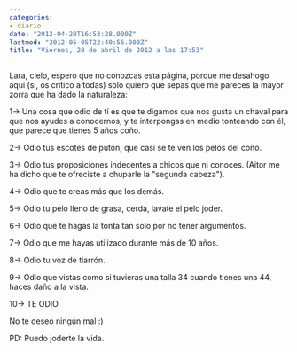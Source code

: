 ```yaml
---
categories:
- diario
date: "2012-04-20T16:53:28.000Z"
lastmod: "2012-05-05T22:40:56.000Z"
title: "Viernes, 20 de abril de 2012 a las 17:53"
---
```


Lara, cielo, espero que no conozcas esta página, porque me desahogo aquí­ (si, os critico a todas) solo quiero que sepas que me pareces la mayor zorra que ha dado la naturaleza:


1-&gt; Una cosa que odio de tí­ es que te digamos que nos gusta un chaval para que nos ayudes a conocernos, y te interpongas en medio tonteando con él, que parece que tienes 5 años coño.

2-&gt; Odio tus escotes de putón, que casi se te ven los pelos del coño.

3-&gt; Odio tus proposiciones indecentes a chicos que ni conoces. (Aitor me ha dicho que te ofreciste a chuparle la "segunda cabeza").

4-&gt; Odio que te creas más que los demás.

5-&gt; Odio tu pelo lleno de grasa, cerda, lavate el pelo joder.

6-&gt; Odio que te hagas la tonta tan solo por no tener argumentos.

7-&gt; Odio que me hayas utilizado durante más de 10 años.

8-&gt; Odio tu voz de tiarrón.

9-&gt; Odio que vistas como si tuvieras una talla 34 cuando tienes una 44, haces daño a la vista.

10-&gt; TE ODIO

No te deseo ningún mal :)

PD: Puedo joderte la vida.